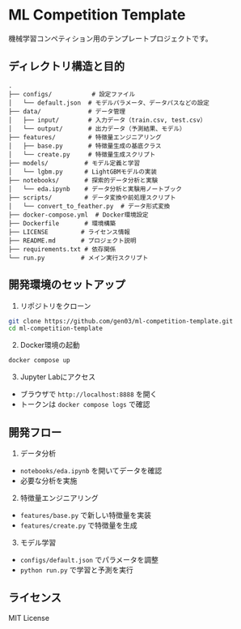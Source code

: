 # ML Competition Template

機械学習コンペティション用のテンプレートプロジェクトです。

## ディレクトリ構造と目的

```
.
├── configs/           # 設定ファイル
│   └── default.json  # モデルパラメータ、データパスなどの設定
├── data/             # データ管理
│   ├── input/        # 入力データ（train.csv, test.csv）
│   └── output/       # 出力データ（予測結果、モデル）
├── features/         # 特徴量エンジニアリング
│   ├── base.py       # 特徴量生成の基底クラス
│   └── create.py     # 特徴量生成スクリプト
├── models/          # モデル定義と学習
│   └── lgbm.py      # LightGBMモデルの実装
├── notebooks/       # 探索的データ分析と実験
│   └── eda.ipynb    # データ分析と実験用ノートブック
├── scripts/         # データ変換や前処理スクリプト
│   └── convert_to_feather.py  # データ形式変換
├── docker-compose.yml  # Docker環境設定
├── Dockerfile       # 環境構築
├── LICENSE         # ライセンス情報
├── README.md       # プロジェクト説明
├── requirements.txt # 依存関係
└── run.py          # メイン実行スクリプト
```

## 開発環境のセットアップ

1. リポジトリをクローン
```bash
git clone https://github.com/gen03/ml-competition-template.git
cd ml-competition-template
```

2. Docker環境の起動
```bash
docker compose up
```

3. Jupyter Labにアクセス
- ブラウザで `http://localhost:8888` を開く
- トークンは `docker compose logs` で確認

## 開発フロー

1. データ分析
- `notebooks/eda.ipynb` を開いてデータを確認
- 必要な分析を実施

2. 特徴量エンジニアリング
- `features/base.py` で新しい特徴量を実装
- `features/create.py` で特徴量を生成

3. モデル学習
- `configs/default.json` でパラメータを調整
- `python run.py` で学習と予測を実行

## ライセンス

MIT License